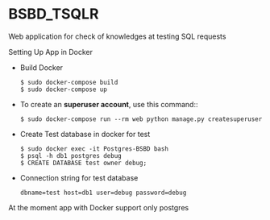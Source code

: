 # BSBD_TSQLR
Web application for check of knowledges at testing SQL requests

Setting Up App in Docker


* Build Docker
    ```
    $ sudo docker-compose build
    $ sudo docker-compose up
    ```

* To create an **superuser account**, use this command::
    ```
    $ sudo docker-compose run --rm web python manage.py createsuperuser
    ```

* Create Test database in docker for test

    ```
    $ sudo docker exec -it Postgres-BSBD bash
    $ psql -h db1 postgres debug
    $ CREATE DATABASE test owner debug;
    ```

* Connection string for test database

    ```
    dbname=test host=db1 user=debug password=debug
    ```

At the moment app with Docker support only postgres
